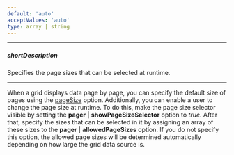 ```yaml
---
default: 'auto'
acceptValues: 'auto'
type: array | string
---
```

---
##### shortDescription
Specifies the page sizes that can be selected at runtime.

---
When a grid displays data page by page, you can specify the default size of pages using the [pageSize](/api-reference/10%20UI%20Widgets/dxDataGrid/1%20Configuration/paging/pageSize.md '/Documentation/ApiReference/UI_Widgets/dxDataGrid/Configuration/paging/#pageSize') option. Additionally, you can enable a user to change the page size at runtime. To do this, make the page size selector visible by setting the **pager** | **showPageSizeSelector** option to *true*. After that, specify the sizes that can be selected in it by assigning an array of these sizes to the **pager** | **allowedPageSizes** option. If you do not specify this option, the allowed page sizes will be determined automatically depending on how large the grid data source is.